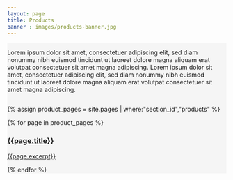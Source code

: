 ```yaml
---
layout: page
title: Products
banner : images/products-banner.jpg
---
```


<div class='full' style='background: #f5f5f5'>
  <div class='row'>
    <div class='large-12 columns'>
      <p>
        Lorem ipsum dolor sit amet, consectetuer adipiscing elit, sed diam nonummy nibh euismod tincidunt ut laoreet dolore magna aliquam erat volutpat consectetuer sit amet magna adipiscing. Lorem ipsum dolor sit amet, consectetuer adipiscing elit, sed diam nonummy nibh euismod tincidunt ut laoreet dolore magna aliquam erat volutpat consectetuer sit amet magna adipiscing.
      </p>
      <div class='two spacing'></div>
    </div>
  </div>

  {% assign product_pages = site.pages | where:"section_id","products" %}

  <div class='row'>
    {% for page in product_pages %}
      <div class='large-4 medium-4 columns'>
        <div class='mod modBlogPost'>
        	<a href="{{site.baseurl}}{{page.url}}"><img alt="" src="{{site.baseurl}}/{{page.thumbnail}}" />
          <div class='content'>
            <h3 style="text-transform: none;">{{page.title}}</h3>
            <p>{{page.excerpt}}</p>
          </div></a>
        </div>
      </div>
    {% endfor %}
  </div>
</div>
